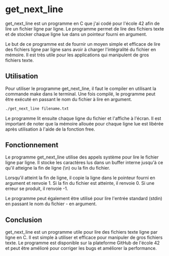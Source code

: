 # get_next_line


get_next_line est un programme en C que j'ai codé pour l'école 42 afin de lire un fichier ligne par ligne. Le programme permet de lire des fichiers texte et de stocker chaque ligne lue dans un pointeur fourni en argument.

Le but de ce programme est de fournir un moyen simple et efficace de lire des fichiers ligne par ligne sans avoir à charger l'intégralité du fichier en mémoire. Il est très utile pour les applications qui manipulent de gros fichiers texte.

## Utilisation

Pour utiliser le programme get_next_line, il faut le compiler en utilisant la commande make dans le terminal. Une fois compilé, le programme peut être exécuté en passant le nom du fichier à lire en argument.


```bash
./get_next_line filename.txt
```

Le programme lit ensuite chaque ligne du fichier et l'affiche à l'écran. Il est important de noter que la mémoire allouée pour chaque ligne lue est libérée après utilisation à l'aide de la fonction free.

## Fonctionnement

Le programme get_next_line utilise des appels système pour lire le fichier ligne par ligne. Il stocke les caractères lus dans un buffer interne jusqu'à ce qu'il atteigne la fin de ligne (\n) ou la fin du fichier.

Lorsqu'il atteint la fin de ligne, il copie la ligne dans le pointeur fourni en argument et renvoie 1. Si la fin du fichier est atteinte, il renvoie 0. Si une erreur se produit, il renvoie -1.

Le programme peut également être utilisé pour lire l'entrée standard (stdin) en passant le nom du fichier - en argument.

## Conclusion

get_next_line est un programme utile pour lire des fichiers texte ligne par ligne en C. Il est simple à utiliser et efficace pour manipuler de gros fichiers texte. Le programme est disponible sur la plateforme GitHub de l'école 42 et peut être amélioré pour corriger les bugs et améliorer la performance.
